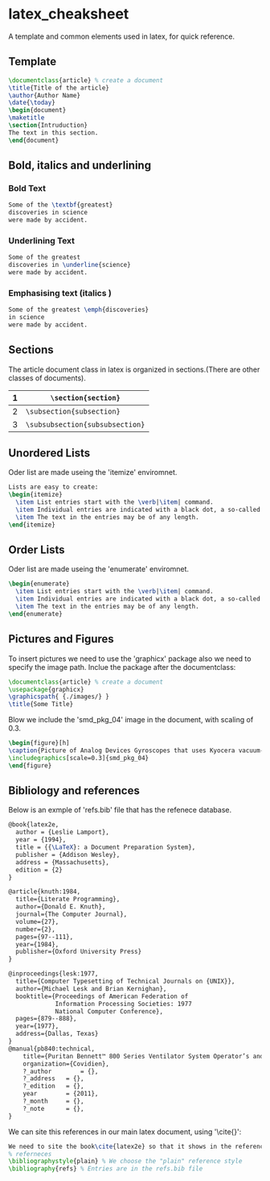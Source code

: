 # latex_cheaksheet
A template and common elements used in latex, for quick reference.

## Template

```latex
\documentclass{article} % create a document
\title{Title of the article}
\author{Author Name}
\date{\today}
\begin{document}
\maketitle
\section{Intruduction}
The text in this section.
\end{document}
```

## Bold, italics and underlining

### Bold Text

```latex
Some of the \textbf{greatest} 
discoveries in science 
were made by accident.
```

### Underlining Text

```latex
Some of the greatest 
discoveries in \underline{science} 
were made by accident.
```

### Emphasising text (italics )

```latex
Some of the greatest \emph{discoveries} 
in science 
were made by accident.
```

## Sections

The article document class in latex is organized in sections.(There are other classes of documents).

| 1    | `\section{section}`             |
| ---- | ------------------------------- |
| 2    | `\subsection{subsection}`       |
| 3    | `\subsubsection{subsubsection}` |

## Unordered Lists
Oder list are made useing the 'itemize' enviromnet.
```latex
Lists are easy to create:
\begin{itemize}
  \item List entries start with the \verb|\item| command.
  \item Individual entries are indicated with a black dot, a so-called bullet.
  \item The text in the entries may be of any length.
\end{itemize}
```
## Order Lists
Oder list are made useing the 'enumerate' enviromnet.
```latex
\begin{enumerate}
  \item List entries start with the \verb|\item| command.
  \item Individual entries are indicated with a black dot, a so-called bullet.
  \item The text in the entries may be of any length.
\end{enumerate}
```
## Pictures and Figures
To insert pictures we need to use the 'graphicx' package also we need to specify the image path. Inclue the package after the documentclass:
```latex
\documentclass{article} % create a document
\usepackage{graphicx}
\graphicspath{ {./images/} }
\title{Some Title}
```
Blow we include the 'smd_pkg_04' image in the document, with scaling of 0.3.
```latex
\begin{figure}[h]
\caption{Picture of Analog Devices Gyroscopes that uses Kyocera vacuum-sealed package.}
\includegraphics[scale=0.3]{smd_pkg_04}
\end{figure}
```
## Bibliology and references
Below is an exmple of 'refs.bib' file that has the refenece database.
```latex
@book{latex2e,
  author = {Leslie Lamport},
  year = {1994},
  title = {{\LaTeX}: a Document Preparation System},
  publisher = {Addison Wesley},
  address = {Massachusetts},
  edition = {2}
}

@article{knuth:1984,
  title={Literate Programming},
  author={Donald E. Knuth},
  journal={The Computer Journal},
  volume={27},
  number={2},
  pages={97--111},
  year={1984},
  publisher={Oxford University Press}
}

@inproceedings{lesk:1977,
  title={Computer Typesetting of Technical Journals on {UNIX}},
  author={Michael Lesk and Brian Kernighan},
  booktitle={Proceedings of American Federation of
             Information Processing Societies: 1977
             National Computer Conference},
  pages={879--888},
  year={1977},
  address={Dallas, Texas}
}
@manual{pb840:technical,
	title={Puritan Bennett™ 800 Series Ventilator System Operator’s and Technical Reference Manual},
	organization={Covidien},
	?_author		= {},
	?_address	= {},
	?_edition	= {},
	year		= {2011},
	?_month		= {},
	?_note		= {},
}
```
We can site this references in our main latex document, using '\cite{}':
```latex
We need to site the book\cite{latex2e} so that it shows in the reference, otherwise it will not show.
% referneces
\bibliographystyle{plain} % We choose the "plain" reference style
\bibliography{refs} % Entries are in the refs.bib file
```
